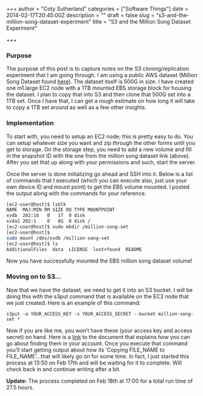+++
author = "Coty Sutherland"
categories = ["Software Things"]
date = 2014-02-17T20:45:00Z
description = ""
draft = false
slug = "s3-and-the-million-song-dataset-experiment"
title = "S3 and the Million Song Dataset Experiment"

+++


### Purpose

The purpose of this post is to capture notes on the S3 cloning/replication experiment that I am going through. I am using a public AWS dataset (Million Song Dataset found [here](http://aws.amazon.com/datasets/6468931156960467)). The dataset itself is 500G in size. I have created one m1.large EC2 node with a 1TB mounted EBS storage block for housing the dataset. I plan to copy that into S3 and then clone that 500G set into a 1TB set. Once I have that, I can get a rough estimate on how long it will take to copy a 1TB set around as well as a few other insights.

### Implementation

To start with, you need to setup an EC2 node; this is pretty easy to do. You can setup whatever size you want and zip through the other forms until you get to storage. On the storage step, you need to add a new volume and fill in the snapshot ID with the one from the million song dataset link (above). After you set that up along with your permissions and such, start the server.

Once the server is done initializing go ahead and SSH into it. Below is a list of commands that I executed (which you can execute also, just use your own device ID and mount point) to get the EBS volume mounted. I posted the output along with the commands for your reference.

```bash
[ec2-user@host]$ lsblk
NAME  MAJ:MIN RM SIZE RO TYPE MOUNTPOINT
xvdb  202:16   0   1T  0 disk
xvda1 202:1    0   8G  0 disk /
[ec2-user@host]$ sudo mkdir /million-song-set
[ec2-user@host]$ 
sudo mount /dev/xvdb /million-song-set
[ec2-user@host]$ ls
AdditionalFiles  data  LICENSE  lost+found  README
```

‍‍‍‍‍‍‍‍‍‍‍‍‍‍‍‍‍‍‍‍‍‍‍‍‍‍‍‍‍‍Now you have successfully mounted the EBS million song dataset volume!

### Moving on to S3…

Now that we have the dataset, we need to get it into an S3 bucket. I will be doing this with the s3put command that is available on the EC2 node that we just created. Here is an example of this command:

`s3put -a YOUR_ACCESS_KEY -s YOUR_ACCESS_SECRET --bucket million-song-set *`

Now if you are like me, you won’t have these (your access key and access secret) on hand. Here is a [link](http://docs.aws.amazon.com/AWSSimpleQueueService/latest/SQSGettingStartedGuide/AWSCredentials.html) to the document that explains how you can go about finding them in your account. Once you execute that command you’ll start getting output about how its ‘Copying FILE_NAME to FILE_NAME’…that will likely go on for some time. In fact, I just started this process at 13:50 on Feb 17th and will be waiting for it to complete. Will check back in and continue writing after a bit.

**Update:** The process completed on Feb 18th at 17:00 for a total run time of 27.5 hours.

